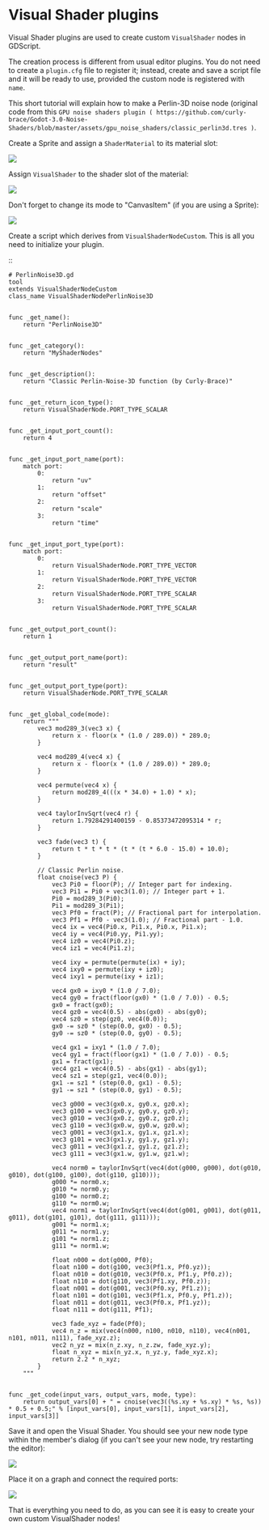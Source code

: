 

Visual Shader plugins
=====================

Visual Shader plugins are used to create custom `VisualShader` nodes
in GDScript.

The creation process is different from usual editor plugins. You do not need to
create a `plugin.cfg` file to register it; instead, create and save a script
file and it will be ready to use, provided the custom node is registered with
`name`.

This short tutorial will explain how to make a Perlin-3D noise node (original
code from this `GPU noise shaders plugin
( https://github.com/curly-brace/Godot-3.0-Noise-Shaders/blob/master/assets/gpu_noise_shaders/classic_perlin3d.tres )`.

Create a Sprite and assign a `ShaderMaterial` to its material slot:

![](img/visual_shader_plugins_start.png)

Assign `VisualShader` to the shader slot of the material:

![](img/visual_shader_plugins_start2.png)

Don't forget to change its mode to "CanvasItem" (if you are using a Sprite):

![](img/visual_shader_plugins_start3.png)

Create a script which derives from `VisualShaderNodeCustom`. This is
all you need to initialize your plugin.

::

    # PerlinNoise3D.gd
    tool
    extends VisualShaderNodeCustom
    class_name VisualShaderNodePerlinNoise3D


    func _get_name():
        return "PerlinNoise3D"


    func _get_category():
        return "MyShaderNodes"


    func _get_description():
        return "Classic Perlin-Noise-3D function (by Curly-Brace)"


    func _get_return_icon_type():
        return VisualShaderNode.PORT_TYPE_SCALAR


    func _get_input_port_count():
        return 4


    func _get_input_port_name(port):
        match port:
            0:
                return "uv"
            1:
                return "offset"
            2:
                return "scale"
            3:
                return "time"


    func _get_input_port_type(port):
        match port:
            0:
                return VisualShaderNode.PORT_TYPE_VECTOR
            1:
                return VisualShaderNode.PORT_TYPE_VECTOR
            2:
                return VisualShaderNode.PORT_TYPE_SCALAR
            3:
                return VisualShaderNode.PORT_TYPE_SCALAR


    func _get_output_port_count():
        return 1


    func _get_output_port_name(port):
        return "result"


    func _get_output_port_type(port):
        return VisualShaderNode.PORT_TYPE_SCALAR


    func _get_global_code(mode):
        return """
            vec3 mod289_3(vec3 x) {
                return x - floor(x * (1.0 / 289.0)) * 289.0;
            }

            vec4 mod289_4(vec4 x) {
                return x - floor(x * (1.0 / 289.0)) * 289.0;
            }

            vec4 permute(vec4 x) {
                return mod289_4(((x * 34.0) + 1.0) * x);
            }

            vec4 taylorInvSqrt(vec4 r) {
                return 1.79284291400159 - 0.85373472095314 * r;
            }

            vec3 fade(vec3 t) {
                return t * t * t * (t * (t * 6.0 - 15.0) + 10.0);
            }

            // Classic Perlin noise.
            float cnoise(vec3 P) {
                vec3 Pi0 = floor(P); // Integer part for indexing.
                vec3 Pi1 = Pi0 + vec3(1.0); // Integer part + 1.
                Pi0 = mod289_3(Pi0);
                Pi1 = mod289_3(Pi1);
                vec3 Pf0 = fract(P); // Fractional part for interpolation.
                vec3 Pf1 = Pf0 - vec3(1.0); // Fractional part - 1.0.
                vec4 ix = vec4(Pi0.x, Pi1.x, Pi0.x, Pi1.x);
                vec4 iy = vec4(Pi0.yy, Pi1.yy);
                vec4 iz0 = vec4(Pi0.z);
                vec4 iz1 = vec4(Pi1.z);

                vec4 ixy = permute(permute(ix) + iy);
                vec4 ixy0 = permute(ixy + iz0);
                vec4 ixy1 = permute(ixy + iz1);

                vec4 gx0 = ixy0 * (1.0 / 7.0);
                vec4 gy0 = fract(floor(gx0) * (1.0 / 7.0)) - 0.5;
                gx0 = fract(gx0);
                vec4 gz0 = vec4(0.5) - abs(gx0) - abs(gy0);
                vec4 sz0 = step(gz0, vec4(0.0));
                gx0 -= sz0 * (step(0.0, gx0) - 0.5);
                gy0 -= sz0 * (step(0.0, gy0) - 0.5);

                vec4 gx1 = ixy1 * (1.0 / 7.0);
                vec4 gy1 = fract(floor(gx1) * (1.0 / 7.0)) - 0.5;
                gx1 = fract(gx1);
                vec4 gz1 = vec4(0.5) - abs(gx1) - abs(gy1);
                vec4 sz1 = step(gz1, vec4(0.0));
                gx1 -= sz1 * (step(0.0, gx1) - 0.5);
                gy1 -= sz1 * (step(0.0, gy1) - 0.5);

                vec3 g000 = vec3(gx0.x, gy0.x, gz0.x);
                vec3 g100 = vec3(gx0.y, gy0.y, gz0.y);
                vec3 g010 = vec3(gx0.z, gy0.z, gz0.z);
                vec3 g110 = vec3(gx0.w, gy0.w, gz0.w);
                vec3 g001 = vec3(gx1.x, gy1.x, gz1.x);
                vec3 g101 = vec3(gx1.y, gy1.y, gz1.y);
                vec3 g011 = vec3(gx1.z, gy1.z, gz1.z);
                vec3 g111 = vec3(gx1.w, gy1.w, gz1.w);

                vec4 norm0 = taylorInvSqrt(vec4(dot(g000, g000), dot(g010, g010), dot(g100, g100), dot(g110, g110)));
                g000 *= norm0.x;
                g010 *= norm0.y;
                g100 *= norm0.z;
                g110 *= norm0.w;
                vec4 norm1 = taylorInvSqrt(vec4(dot(g001, g001), dot(g011, g011), dot(g101, g101), dot(g111, g111)));
                g001 *= norm1.x;
                g011 *= norm1.y;
                g101 *= norm1.z;
                g111 *= norm1.w;

                float n000 = dot(g000, Pf0);
                float n100 = dot(g100, vec3(Pf1.x, Pf0.yz));
                float n010 = dot(g010, vec3(Pf0.x, Pf1.y, Pf0.z));
                float n110 = dot(g110, vec3(Pf1.xy, Pf0.z));
                float n001 = dot(g001, vec3(Pf0.xy, Pf1.z));
                float n101 = dot(g101, vec3(Pf1.x, Pf0.y, Pf1.z));
                float n011 = dot(g011, vec3(Pf0.x, Pf1.yz));
                float n111 = dot(g111, Pf1);

                vec3 fade_xyz = fade(Pf0);
                vec4 n_z = mix(vec4(n000, n100, n010, n110), vec4(n001, n101, n011, n111), fade_xyz.z);
                vec2 n_yz = mix(n_z.xy, n_z.zw, fade_xyz.y);
                float n_xyz = mix(n_yz.x, n_yz.y, fade_xyz.x);
                return 2.2 * n_xyz;
            }
        """


    func _get_code(input_vars, output_vars, mode, type):
        return output_vars[0] + " = cnoise(vec3((%s.xy + %s.xy) * %s, %s)) * 0.5 + 0.5;" % [input_vars[0], input_vars[1], input_vars[2], input_vars[3]]

Save it and open the Visual Shader. You should see your new node type within the member's dialog (if you can't see your new node, try restarting the editor):

![](img/visual_shader_plugins_result1.png)

Place it on a graph and connect the required ports:

![](img/visual_shader_plugins_result2.png)

That is everything you need to do, as you can see it is easy to create your own custom VisualShader nodes!

